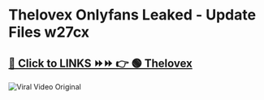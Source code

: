 
 # Thelovex Onlyfans Leaked - Update Files w27cx

## <h2><a href="https://clipsfans.com/Thelovex&ref=git">🔗 Click to LINKS ⏩⏩ 👉 🟢 Thelovex </a></h2>

<a href="https://clipsfans.com/Thelovex&ref=git" rel="nofollow" data-target="animated-image.originalLink"><img src="https://i.ibb.co.com/xMMVF88/686577567.gif" alt="Viral Video Original" style="max-width: 100%; display: inline-block;" data-target="animated-image.originalImage"></a>

